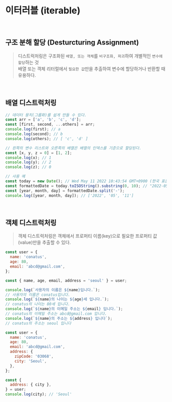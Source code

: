 # 이터러블 (iterable)

<br/>

## 구조 분해 할당 (Desturcturing Assignment)

> 디스트럭처링은 구조화된 `배열, 또는 객체`를 `비구조화, 파괴`하여 개별적인 `변수에 할당`하는 것  
> 배열 또는 객체 리터럴에서 `필요한 값`만을 추출하여 변수에 할당하거나 반환할 때 유용하다.

<br/>

## 배열 디스트럭처링

```js
// 데이터 뭉치(그룹화)를 쉽게 만들 수 있다.
const arr = ['a', 'b', 'c', 'd'];
const [first, second, ...others] = arr;
console.log(first); // a
console.log(second); // b
console.log(others); // [ 'c', 'd' ]

// 왼쪽의 변수 리스트와 오른쪽의 배열은 배열의 인덱스를 기준으로 할당된다.
const [x, y, z = 0] = [1, 2];
console.log(x); // 1
console.log(y); // 2
console.log(z); // 0

// 사용 예
const today = new Date(); // Wed May 11 2022 10:43:54 GMT+0900 (한국 표준시)
const formattedDate = today.toISOString().substring(0, 10); // "2022-05-11"
const [year, month, day] = formattedDate.split('-');
console.log([year, month, day]); // ['2022', '05', '11']
```

<br/>

## 객체 디스트럭처링

> 객체 디스트럭처링은 객체에서 프로퍼티 이름(key)으로 필요한 프로퍼티 값(value)만을 추출할 수 있다.

```js
const user = {
  name: 'conatus',
  age: 80,
  email: 'abcd@gmail.com',
};

const { name, age, email, address = 'seoul' } = user;

console.log(`사용자의 이름은 ${name}입니다.`);
// 사용자의 이름은 conatus입니다.
console.log(`${name}의 나이는 ${age}세 입니다.`);
// conatus의 나이는 80세 입니다.
console.log(`${name}의 이메일 주소는 ${email} 입니다.`);
// conatus의 이메일 주소는 abcd@gmail.com 입니다.
console.log(`${name}의 주소는 ${address} 입니다`);
// conatus의 주소는 seoul 입니다

const user = {
  name: 'conatus',
  age: 80,
  email: 'abcd@gmail.com',
  address: {
    zipCode: '03068',
    city: 'Seoul',
  },
};

const {
  address: { city },
} = user;
console.log(city); // 'Seoul'
```
